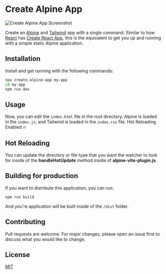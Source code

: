 # Create Alpine App

![Create Alpine App Screenshot](https://cdn.devdojo.com/images/june2023/create-alpine-app.png)

Create an [Alpine](https://alpinejs.dev) and [Tailwind](https://tailwindcss.com) app with a single command. Similar to how [React](https://react.dev/) has [Create React App](https://create-react-app.dev/), this is the equivalent to get you up and running with a simple static Alpine application.

## Installation

Install and get running with the following commands:

```bash
npx create-alpine-app my-app
cd my-app
npm run dev
```

## Usage

Now, you can edit the `index.html` file in the root directory. Alpine is loaded in the `index.js`, and Tailwind is loaded in the `index.css` file. Hot Reloading Enabled 🔥

## Hot Reloading

You can update the directory or file type that you want the watcher to look for inside of the **handleHotUpdate** method inside of **alpine-vite-plugin.js**.

## Building for production

If you want to distribute this application, you can run:

```
npm run build
```

And you're application will be built inside of the `/dist` folder.

## Contributing

Pull requests are welcome. For major changes, please open an issue first
to discuss what you would like to change.

## License

[MIT](https://choosealicense.com/licenses/mit/)